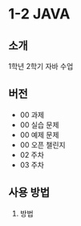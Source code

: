 # 1-2 JAVA

## 소개
1학년 2학기 자바 수업

## 버전
- 00 과제
- 00 실습 문제
- 00 예제 문제
- 00 오픈 챌린지
- 02 주차
- 03 주차

## 사용 방법
1. 방법
